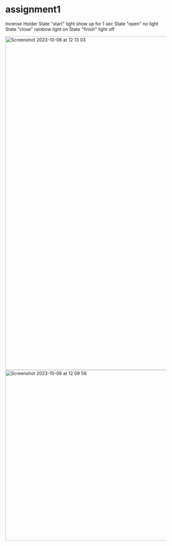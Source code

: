 # assignment1
Incense Holder
State "start" light show up for 1 sec
State "open" no light
State "close"  rainbow light on
State "finish" light off



<img width="1038" alt="Screenshot 2023-10-06 at 12 13 03" src="https://github.com/shiyawu54/IXD-256-Shiya/assets/124006593/c5c2392d-0423-4a19-9f08-ea4a0dd3fff7">

<img width="531" alt="Screenshot 2023-10-06 at 12 09 56" src="https://github.com/shiyawu54/IXD-256-Shiya/assets/124006593/60e4c746-a5b0-4288-96a7-6dca1be9caf8">
